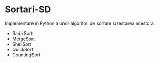 # Sortari-SD

Implementare in Python a unor algoritmi de sortare si testarea acestora:
- RadixSort
- MergeSort
- ShellSort
- QuickSort
- CountingSort
